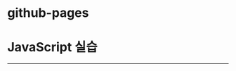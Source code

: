 # github-pages
<!DOCTYPE html>
<html>
	<head>
		<meta chareset="utf-8">
		<title>20205109_강규현</title>
	</head>
	<body id = "main">
		<h1>JavaScript 실습</h1>
		<hr>
			<script>
				let a = 3, b = 5;
				document.write(a+b+"<br>");
				b = "5";
				document.write(a+b);

				for (let size=10; size<=35; size+=5) {		// 5씩 증가
					document.write("<div ");
                    document.write("onmouseover = \" this.style.color = 'red'\" ");
                    document.write("onmouseout = \" this.style.color = 'black'\" ");
					document.write("style='font-size : " + size + "px'>");
					document.write(size + "px");
					document.write("</div>");
				}
			</script>
			<hr>
			<button onclick="bgColorChange_m()">배경색 변경하기1</button>
			<button id = "button" onclick="bgColorChange_a()">배경색 변경하기2 </button><br>
			<script>
				let now = new Date();
				document.write("현재 시간 : " + now.toLocaleString() + "<br>");

                document.write("<div id = \" div\" style = \" color:green\"><\div>");
                let div = document.getElementById("div");
                let button = document.getElementById("button");
                button.addEventListener("click", bubble, false);
                document.body.addEventListener("click", bubble, false);
                document.body.addEventListener("click", capture, true);

                function capture(e) {
                    let obj = e.currentTarget;
                    let tagName = obj.tagName;
                    div.innerHTML += "<br>capture 단계 : " + tagName + "태그";
                }

                function bubble(e) {
                    let obj = e.currentTarget;
                    let tagName = obj.tagName;
                    div.innerHTML += "<br>bubble 단계 : " + tagName + "태그";
                }

				function bgColorChange_m() {
					let input = prompt("RGB 값을 입력하세요(예 : 255, 255, 255) : ");
					let color = input.split(",");
					let bgColor = "rgb(" + color[0] + "," + color[1] + "," + color[2] + ")";
					let b = document.getElementById("main");
					b.style.background = bgColor;
				}
				
				function bgColorChange_a() {
					alert("배경색을 임의로 변경합니다.");
                    let x = Math.floor(Math.random()*255);
                    let y = Math.floor(Math.random()*255);
                    let z = Math.floor(Math.random()*255);
                    let bgColor = "rgb(" + x + "," + y + "," + z + ")";
                    let b = document.getElementById("main");
                    b.style.background = bgColor;
                }
			</script>
            <hr>
            <form>
                이름<input type="text" id="name" name="text"><br>
                학점<input type="text" id="grade" name="text"><br>
                <button type="button" onclick="process()">제출</button>
            </form>	
            <script>
                function process() {
                    let name = document.getElementById("name");
                    let grade = document.getElementById("grade");
                    let obj = document.getElementById("main");

                    let newDIV = document.createElement("div");
                    newDIV.innerHTML = name.value;
                    newDIV.setAttribute("id", "myDiv");
                    if (grade.value == "A") {
                        newDIV.style.backgroundColor = "green";
                        newDIV.innerHTML += " 적격 판정";
                    } else {
                        newDIV.style.backgroundColor = "red";
                        newDIV.innerHTML += " 부적격 판정";
                    }
                    newDIV.onclick = function() {
                        let p = this.parentElement;
                        p.removeChild(this);
                    }
                    obj.appendChild(newDIV);
                }
            </script>	
	</body>
</html>





